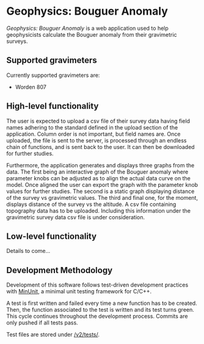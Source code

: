 # Geophysics: Bouguer Anomaly
*Geophysics: Bouguer Anomaly* is a web application used to help geophysicists 
calculate the Bouguer anomaly from their gravimetric surveys. 

## Supported gravimeters
Currently supported gravimeters are:
* Worden 807

## High-level functionality
The user is expected to upload a csv file of their survey data having field 
names adhering to the standard defined in the upload section of the application. 
Column order is not important, but field names are. Once uploaded, the file is 
sent to the server, is processed through an endless chain of functions, and is 
sent back to the user. It can then be downloaded for further studies. 

Furthermore, the application generates and displays three graphs from the data. 
The first being an interactive graph of the Bouguer anomaly where parameter 
knobs can be adjusted as to align the actual data curve on the model. 
Once aligned the user can export the graph with the parameter knob values for 
further studies. The second is a static graph displaying distance of the survey 
vs gravimetric values. The third and final one, for the moment, displays 
distance of the survey vs the altitude. A csv file containing topography data 
has to be uploaded. Including this information under the gravimetric survey 
data csv file is under consideration.

## Low-level functionality
Details to come...

## Development Methodology
Development of this software follows test-driven development practices with
[MinUnit][0], a minimal unit testing framework for C/C++. 

A test is first written and failed every time a new function has to be created.
Then, the function associated to the test is written and its test turns green. 
This cycle continues throughout the development process. 
Commits are only pushed if all tests pass.

Test files are stored under [/v2/tests/][1].

[0]: https://github.com/siu/minunit
[1]: https://github.com/reaper47/geophysics/tree/master/v2/tests
